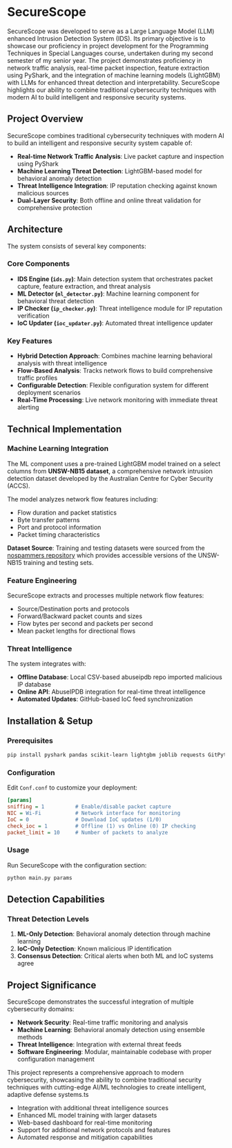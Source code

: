 # SecureScope
SecureScope was developed to serve as a Large Language Model (LLM) enhanced Intrusion Detection System (IDS). Its primary objective is to showcase our proficiency in project development for the Programming Techniques in Special Languages course, undertaken during my second semester of my senior year. The project demonstrates proficiency in network traffic analysis, real-time packet inspection, feature extraction using PyShark, and the integration of machine learning models (LightGBM) with LLMs for enhanced threat detection and interpretability. SecureScope highlights our ability to combine traditional cybersecurity techniques with modern AI to build intelligent and responsive security systems.

## Project Overview

SecureScope combines traditional cybersecurity techniques with modern AI to build an intelligent and responsive security system capable of:

- **Real-time Network Traffic Analysis**: Live packet capture and inspection using PyShark
- **Machine Learning Threat Detection**: LightGBM-based model for behavioral anomaly detection
- **Threat Intelligence Integration**: IP reputation checking against known malicious sources
- **Dual-Layer Security**: Both offline and online threat validation for comprehensive protection

## Architecture

The system consists of several key components:

### Core Components

- **IDS Engine (`ids.py`)**: Main detection system that orchestrates packet capture, feature extraction, and threat analysis
- **ML Detector (`ml_detector.py`)**: Machine learning component for behavioral threat detection
- **IP Checker (`ip_checker.py`)**: Threat intelligence module for IP reputation verification
- **IoC Updater (`ioc_updater.py`)**: Automated threat intelligence updater

### Key Features

- **Hybrid Detection Approach**: Combines machine learning behavioral analysis with threat intelligence
- **Flow-Based Analysis**: Tracks network flows to build comprehensive traffic profiles
- **Configurable Detection**: Flexible configuration system for different deployment scenarios
- **Real-Time Processing**: Live network monitoring with immediate threat alerting

## Technical Implementation

### Machine Learning Integration

The ML component uses a pre-trained LightGBM model trained on a select columns from  **UNSW-NB15 dataset**, a comprehensive network intrusion detection dataset developed by the Australian Centre for Cyber Security (ACCS). 

The model analyzes network flow features including:
- Flow duration and packet statistics
- Byte transfer patterns
- Port and protocol information
- Packet timing characteristics

**Dataset Source**: Training and testing datasets were sourced from the [nospammers repository](https://github.com/ushukkla/nospammers) which provides accessible versions of the UNSW-NB15 training and testing sets.

### Feature Engineering

SecureScope extracts and processes multiple network flow features:
- Source/Destination ports and protocols
- Forward/Backward packet counts and sizes
- Flow bytes per second and packets per second
- Mean packet lengths for directional flows

### Threat Intelligence

The system integrates with:
- **Offline Database**: Local CSV-based abuseipdb repo imported malicious IP database 
- **Online API**: AbuseIPDB integration for real-time threat intelligence
- **Automated Updates**: GitHub-based IoC feed synchronization

## Installation & Setup

### Prerequisites

```bash
pip install pyshark pandas scikit-learn lightgbm joblib requests GitPython
```

### Configuration

Edit `Conf.conf` to customize your deployment:

```ini
[params]
sniffing = 1          # Enable/disable packet capture
NIC = Wi-Fi           # Network interface for monitoring
IoC = 0               # Download IoC updates (1/0)
check_ioc = 1         # Offline (1) vs Online (0) IP checking
packet_limit = 10     # Number of packets to analyze
```

### Usage

Run SecureScope with the configuration section:

```bash
python main.py params
```

## Detection Capabilities

### Threat Detection Levels

1. **ML-Only Detection**: Behavioral anomaly detection through machine learning
2. **IoC-Only Detection**: Known malicious IP identification
3. **Consensus Detection**: Critical alerts when both ML and IoC systems agree

## Project Significance

SecureScope demonstrates the successful integration of multiple cybersecurity domains:

- **Network Security**: Real-time traffic monitoring and analysis
- **Machine Learning**: Behavioral anomaly detection using ensemble methods
- **Threat Intelligence**: Integration with external threat feeds
- **Software Engineering**: Modular, maintainable codebase with proper configuration management

This project represents a comprehensive approach to modern cybersecurity, showcasing the ability to combine traditional security techniques with cutting-edge AI/ML technologies to create intelligent, adaptive defense systems.ts

- Integration with additional threat intelligence sources
- Enhanced ML model training with larger datasets
- Web-based dashboard for real-time monitoring
- Support for additional network protocols and features
- Automated response and mitigation capabilities
